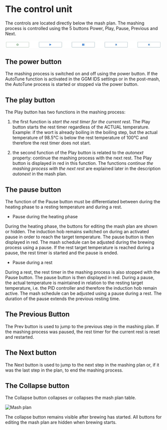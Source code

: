 # The control unit

The controls are located directly below the mash plan. The mashing process is controlled using the 5 buttons Power, Play, Pause, Previous and Next.

![Controller](/docs/img/Buttons.jpg)

## The power button

The mashing process is switched on and off using the power button. If the AutoTune function is activated in the GGM IDS settings or in the post-mash, the AutoTune process is started or stopped via the power button.

## The play button

The Play button has two functions in the mashing process:

1. the first function is _start the rest timer for the current rest_. The Play button starts the rest timer regardless of the ACTUAL temperature.\
Example: if the wort is already boiling in the boiling step, but the actual temperature of 98.5°C is below the rest temperature of 100°C and therefore the rest timer does not start.

2. the second function of the Play button is related to the _autonext_ property: continue the mashing process with the next rest. The Play button is displayed in red in this function. The functions _continue the mashing process with the next rest_ are explained later in the description _autonext_ in the mash plan.

## The pause button

The function of the Pause button must be differentiated between during the heating phase to a resting temperature and during a rest.

- Pause during the heating phase

During the heating phase, the buttons for editing the mash plan are shown or hidden. The induction hob remains switched on during an activated pause in order to reach the target temperature. The pause button is then displayed in red. The mash schedule can be adjusted during the brewing process using a pause. If the rest target temperature is reached during a pause, the rest timer is started and the pause is ended.

- Pause during a rest

During a rest, the rest timer in the mashing process is also stopped with the Pause button. The pause button is then displayed in red. During a pause, the actual temperature is maintained in relation to the resting target temperature, i.e. the PID controller and therefore the induction hob remain active. The mash schedule can be adjusted using a pause during a rest. The duration of the pause extends the previous resting time.

## The Previous Button

The Prev button is used to jump to the previous step in the mashing plan. If the mashing process was paused, the rest timer for the current rest is reset and restarted.

## The Next button

The Next button is used to jump to the next step in the mashing plan or, if it was the last step in the plan, to end the mashing process.

## The Collapse button

The Collapse button collapses or collapses the mash plan table.

![Mash plan](/docs/img/Mash-plan-display.jpg)

The collapse button remains visible after brewing has started. All buttons for editing the mash plan are hidden when brewing starts.

